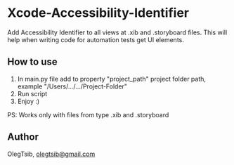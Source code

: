 # Xcode-Accessibility-Identifier

Add Accessibility Identifier to all views at .xib and .storyboard files.
This will help when writing code for automation tests get UI elements.

## How to use

1. In main.py file add to property "project_path" project folder path, example "/Users/.../.../Project-Folder"
2. Run script 
3. Enjoy :)

PS:
Works only with files from type .xib and .storyboard 

## Author

OlegTsib, olegtsib@gmail.com
